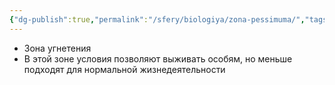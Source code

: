 ```yaml
---
{"dg-publish":true,"permalink":"/sfery/biologiya/zona-pessimuma/","tags":["Экология"]}
---
```


- Зона угнетения 
- В этой зоне условия позволяют выживать особям, но меньше подходят для нормальной жизнедеятельности 